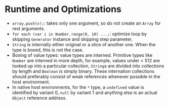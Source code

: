 # Runtime and Optimizations

- `array.push(v);`: takes only one argument, so do not create an `Array` for rest arguments.
- `for each (var i in Number.range(0, 10) ...;`: optimize loop by skipping `Generator` instance and skipping step parameter.
- `String` is internally either original or a slice of another one. When the type is boxed, this is not the case.
- Boxing of value types: value types are interned. Primitive types like `Number` are interned in more depth, for example, values under < 512 are looked up into a particular collection, `String`s are divided into collections by length and `Boolean` is simply binary. These internation collections should preferably consist of weak references whenever possible in the host environment.
- In native host environments, for the `*` type, a `undefined` value is identified by variant 0, `null` by variant 1 and anything else is an actual `Object` reference address.